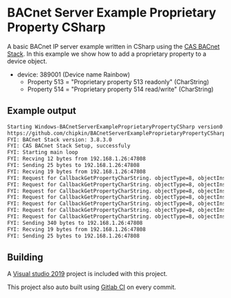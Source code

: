 # BACnet Server Example Proprietary Property CSharp

A basic BACnet IP server example written in CSharp using the [CAS BACnet Stack](https://www.bacnetstack.com/). In this example we show how to add a proprietary property to a device object. 

- device: 389001  (Device name Rainbow)
  - Property 513 = "Proprietary property 513 readonly" (CharString)
  - Property 514 = "Proprietary property 514 read/write" (CharString)

## Example output

```txt
Starting Windows-BACnetServerExampleProprietaryPropertyCSharp version0.0.1.0
https://github.com/chipkin/BACnetServerExampleProprietaryPropertyCSharp
FYI: BACnet Stack version: 3.8.3.0
FYI: CAS BACnet Stack Setup, successfuly
FYI: Starting main loop
FYI: Recving 12 bytes from 192.168.1.26:47808
FYI: Sending 25 bytes to 192.168.1.26:47808
FYI: Recving 19 bytes from 192.168.1.26:47808
FYI: Request for CallbackGetPropertyCharString. objectType=8, objectInstance=389001, propertyIdentifier=12, propertyArrayIndex=0
FYI: Request for CallbackGetPropertyCharString. objectType=8, objectInstance=389001, propertyIdentifier=44, propertyArrayIndex=0
FYI: Request for CallbackGetPropertyCharString. objectType=8, objectInstance=389001, propertyIdentifier=70, propertyArrayIndex=0
FYI: Request for CallbackGetPropertyCharString. objectType=8, objectInstance=389001, propertyIdentifier=77, propertyArrayIndex=0
FYI: Request for CallbackGetPropertyCharString. objectType=8, objectInstance=389001, propertyIdentifier=121, propertyArrayIndex=0
FYI: Request for CallbackGetPropertyCharString. objectType=8, objectInstance=389001, propertyIdentifier=513, propertyArrayIndex=0
FYI: Request for CallbackGetPropertyCharString. objectType=8, objectInstance=389001, propertyIdentifier=514, propertyArrayIndex=0
FYI: Sending 340 bytes to 192.168.1.26:47808
FYI: Recving 19 bytes from 192.168.1.26:47808
FYI: Sending 25 bytes to 192.168.1.26:47808
```

## Building

A [Visual studio 2019](https://visualstudio.microsoft.com/downloads/) project is included with this project.

This project also auto built using [Gitlab CI](https://docs.gitlab.com/ee/ci/) on every commit.
